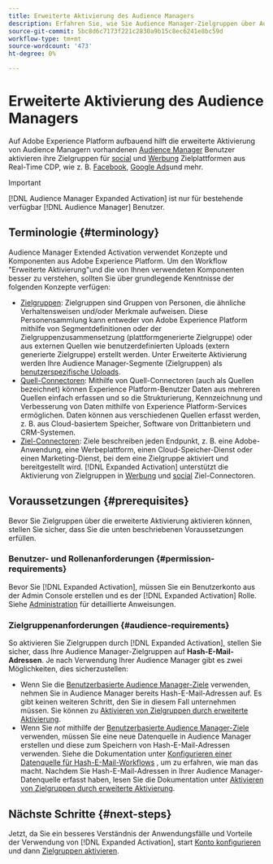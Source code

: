 ```yaml
---
title: Erweiterte Aktivierung des Audience Managers
description: Erfahren Sie, wie Sie Audience Manager-Zielgruppen über Audience Manager Extended Activation für Social- und Werbeziele aktivieren.
source-git-commit: 5bc8d6c7173f221c2830a9b15c8ec6241e8bc59d
workflow-type: tm+mt
source-wordcount: '473'
ht-degree: 0%

---
```



# Erweiterte Aktivierung des Audience Managers

Auf Adobe Experience Platform aufbauend hilft die erweiterte Aktivierung von Audience Managern vorhandenen [Audience Manager](https://experienceleague.adobe.com/en/docs/audience-manager/user-guide/aam-home) Benutzer aktivieren ihre Zielgruppen für [social](../destinations/catalog/social/overview.md) und [Werbung](../destinations/catalog/advertising/overview.md) Zielplattformen aus Real-Time CDP, wie z. B. [Facebook](../destinations/catalog/social/facebook.md), [Google Ads](../destinations/catalog/advertising/google-ads-destination.md)und mehr.

>[!IMPORTANT]
>
>[!DNL Audience Manager Expanded Activation] ist nur für bestehende verfügbar [!DNL Audience Manager] Benutzer.

## Terminologie {#terminology}

Audience Manager Extended Activation verwendet Konzepte und Komponenten aus Adobe Experience Platform. Um den Workflow &quot;Erweiterte Aktivierung&quot;und die von Ihnen verwendeten Komponenten besser zu verstehen, sollten Sie über grundlegende Kenntnisse der folgenden Konzepte verfügen:

* [Zielgruppen](../segmentation/ui/overview.md): Zielgruppen sind Gruppen von Personen, die ähnliche Verhaltensweisen und/oder Merkmale aufweisen. Diese Personensammlung kann entweder von Adobe Experience Platform mithilfe von Segmentdefinitionen oder der Zielgruppenzusammensetzung (plattformgenerierte Zielgruppe) oder aus externen Quellen wie benutzerdefinierten Uploads (extern generierte Zielgruppe) erstellt werden. Unter Erweiterte Aktivierung werden Ihre Audience Manager-Segmente (Zielgruppen) als [benutzerspezifische Uploads](../segmentation/ui/overview.md#import-audience).
* [Quell-Connectoren](../sources/home.md): Mithilfe von Quell-Connectoren (auch als Quellen bezeichnet) können Experience Platform-Benutzer Daten aus mehreren Quellen einfach erfassen und so die Strukturierung, Kennzeichnung und Verbesserung von Daten mithilfe von Experience Platform-Services ermöglichen. Daten können aus verschiedenen Quellen erfasst werden, z. B. aus Cloud-basiertem Speicher, Software von Drittanbietern und CRM-Systemen.
* [Ziel-Connectoren](../destinations/home.md): Ziele beschreiben jeden Endpunkt, z. B. eine Adobe-Anwendung, eine Werbeplattform, einen Cloud-Speicher-Dienst oder einen Marketing-Dienst, bei dem eine Zielgruppe aktiviert und bereitgestellt wird. [!DNL Expanded Activation] unterstützt die Aktivierung von Zielgruppen in [Werbung](../destinations/catalog/advertising/overview.md) und [social](../destinations/catalog/social/overview.md) Ziel-Connectoren.

## Voraussetzungen {#prerequisites}

Bevor Sie Zielgruppen über die erweiterte Aktivierung aktivieren können, stellen Sie sicher, dass Sie die unten beschriebenen Voraussetzungen erfüllen.

### Benutzer- und Rollenanforderungen {#permission-requirements}

Bevor Sie [!DNL Expanded Activation], müssen Sie ein Benutzerkonto aus der Admin Console erstellen und es der [!DNL Expanded Activation] Rolle. Siehe [Administration](administration.md) für detaillierte Anweisungen.

### Zielgruppenanforderungen {#audience-requirements}

So aktivieren Sie Zielgruppen durch [!DNL Expanded Activation], stellen Sie sicher, dass Ihre Audience Manager-Zielgruppen auf **Hash-E-Mail-Adressen**. Je nach Verwendung Ihrer Audience Manager gibt es zwei Möglichkeiten, dies sicherzustellen:

* Wenn Sie die [Benutzerbasierte Audience Manager-Ziele](https://experienceleague.adobe.com/en/docs/audience-manager/user-guide/features/destinations/people-based/people-based-destinations-overview) verwenden, nehmen Sie in Audience Manager bereits Hash-E-Mail-Adressen auf. Es gibt keinen weiteren Schritt, den Sie in diesem Fall unternehmen müssen. Sie können zu [Aktivieren von Zielgruppen durch erweiterte Aktivierung](activate-audiences.md).
* Wenn Sie _not_ mithilfe der [Benutzerbasierte Audience Manager-Ziele](https://experienceleague.adobe.com/en/docs/audience-manager/user-guide/features/destinations/people-based/people-based-destinations-overview) verwenden, müssen Sie eine neue Datenquelle in Audience Manager erstellen und diese zum Speichern von Hash-E-Mail-Adressen verwenden. Siehe die Dokumentation unter [Konfigurieren einer Datenquelle für Hash-E-Mail-Workflows](https://experienceleague.adobe.com/en/docs/audience-manager/user-guide/features/data-sources/create-data-source-hashed-emails) , um zu erfahren, wie man das macht. Nachdem Sie Hash-E-Mail-Adressen in Ihrer Audience Manager-Datenquelle erfasst haben, lesen Sie die Dokumentation unter [Aktivieren von Zielgruppen durch erweiterte Aktivierung](activate-audiences.md).

## Nächste Schritte {#next-steps}

Jetzt, da Sie ein besseres Verständnis der Anwendungsfälle und Vorteile der Verwendung von [!DNL Expanded Activation], start [Konto konfigurieren](administration.md) und dann [Zielgruppen aktivieren](activate-audiences.md).

